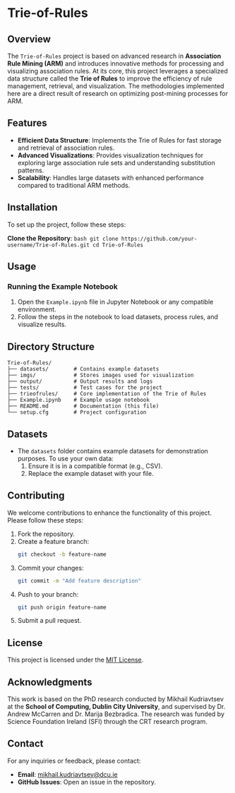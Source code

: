 # Trie-of-Rules

## Overview

The `Trie-of-Rules` project is based on advanced research in **Association Rule Mining (ARM)** and introduces innovative methods for processing and visualizing association rules. At its core, this project leverages a specialized data structure called the **Trie of Rules** to improve the efficiency of rule management, retrieval, and visualization. The methodologies implemented here are a direct result of research on optimizing post-mining processes for ARM.

## Features

- **Efficient Data Structure**: Implements the Trie of Rules for fast storage and retrieval of association rules.
- **Advanced Visualizations**: Provides visualization techniques for exploring large association rule sets and understanding substitution patterns.
- **Scalability**: Handles large datasets with enhanced performance compared to traditional ARM methods.

## Installation

To set up the project, follow these steps:

**Clone the Repository**:
    ```bash
    git clone https://github.com/your-username/Trie-of-Rules.git
    cd Trie-of-Rules
    ```
    
## Usage

### Running the Example Notebook

1. Open the `Example.ipynb` file in Jupyter Notebook or any compatible environment.
2. Follow the steps in the notebook to load datasets, process rules, and visualize results.


## Directory Structure

```
Trie-of-Rules/
├── datasets/        # Contains example datasets
├── imgs/            # Stores images used for visualization
├── output/          # Output results and logs
├── tests/           # Test cases for the project
├── trieofrules/     # Core implementation of the Trie of Rules
├── Example.ipynb    # Example usage notebook
├── README.md        # Documentation (this file)
└── setup.cfg        # Project configuration
```

## Datasets

- The `datasets` folder contains example datasets for demonstration purposes. To use your own data:
  1. Ensure it is in a compatible format (e.g., CSV).
  2. Replace the example dataset with your file.

## Contributing

We welcome contributions to enhance the functionality of this project. Please follow these steps:

1. Fork the repository.
2. Create a feature branch:
    ```bash
    git checkout -b feature-name
    ```
3. Commit your changes:
    ```bash
    git commit -m "Add feature description"
    ```
4. Push to your branch:
    ```bash
    git push origin feature-name
    ```
5. Submit a pull request.

## License

This project is licensed under the [MIT License](LICENSE).

## Acknowledgments

This work is based on the PhD research conducted by Mikhail Kudriavtsev at the **School of Computing, Dublin City University**, and supervised by Dr. Andrew McCarren and Dr. Marija Bezbradica. The research was funded by Science Foundation Ireland (SFI) through the CRT research program.

## Contact

For any inquiries or feedback, please contact:
- **Email**: [mikhail.kudriavtsev@dcu.ie](mailto:mikhail.kudriavtsev@dcu.ie)
- **GitHub Issues**: Open an issue in the repository.

 
